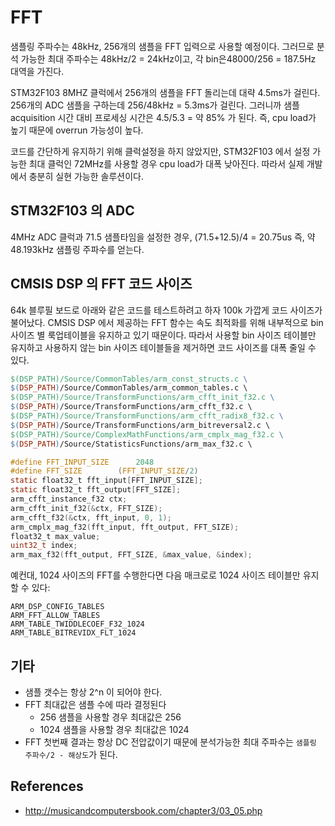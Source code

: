 # FFT
샘플링 주파수는 48kHz, 256개의 샘플을 FFT 입력으로 사용할 예정이다. 그러므로
분석 가능한 최대 주파수는 48kHz/2 = 24kHz이고, 각 bin은48000/256 = 187.5Hz
대역을 가진다.

STM32F103 8MHZ 클럭에서 256개의 샘플을 FFT 돌리는데 대략 4.5ms가 걸린다. 256개의
ADC 샘플을 구하는데 256/48kHz = 5.3ms가 걸린다. 그러니까 샘플 acquisition 시간
대비 프로세싱 시간은 4.5/5.3 = 약 85% 가 된다. 즉, cpu load가 높기 때문에
overrun 가능성이 높다.

코드를 간단하게 유지하기 위해 클럭설정을 하지 않았지만, STM32F103 에서 설정
가능한 최대 클럭인 72MHz를 사용할 경우 cpu load가 대폭 낮아진다. 따라서 실제
개발에서 충분히 실현 가능한 솔루션이다.

## STM32F103 의 ADC
4MHz ADC 클럭과 71.5 샘플타임을 설정한 경우, (71.5+12.5)/4 = 20.75us 즉, 약
48.193kHz 샘플링 주파수를 얻는다.

## CMSIS DSP 의 FFT 코드 사이즈

64k 블루필 보드로 아래와 같은 코드를 테스트하려고 하자 100k 가깝게 코드 사이즈가
불어났다. CMSIS DSP 에서 제공하는 FFT 함수는 속도 최적화를 위해 내부적으로 bin
사이즈 별 룩업테이블을 유지하고 있기 때문이다. 따라서 사용할 bin 사이즈 테이블만
유지하고 사용하지 않는 bin 사이즈 테이블들을 제거하면 코드 사이즈를 대폭 줄일 수
있다.

```Makefile
$(DSP_PATH)/Source/CommonTables/arm_const_structs.c \
$(DSP_PATH)/Source/CommonTables/arm_common_tables.c \
$(DSP_PATH)/Source/TransformFunctions/arm_cfft_init_f32.c \
$(DSP_PATH)/Source/TransformFunctions/arm_cfft_f32.c \
$(DSP_PATH)/Source/TransformFunctions/arm_cfft_radix8_f32.c \
$(DSP_PATH)/Source/TransformFunctions/arm_bitreversal2.c \
$(DSP_PATH)/Source/ComplexMathFunctions/arm_cmplx_mag_f32.c \
$(DSP_PATH)/Source/StatisticsFunctions/arm_max_f32.c \
```

```c
#define FFT_INPUT_SIZE		2048
#define FFT_SIZE		(FFT_INPUT_SIZE/2)
static float32_t fft_input[FFT_INPUT_SIZE];
static float32_t fft_output[FFT_SIZE];
arm_cfft_instance_f32 ctx;
arm_cfft_init_f32(&ctx, FFT_SIZE);
arm_cfft_f32(&ctx, fft_input, 0, 1);
arm_cmplx_mag_f32(fft_input, fft_output, FFT_SIZE);
float32_t max_value;
uint32_t index;
arm_max_f32(fft_output, FFT_SIZE, &max_value, &index);
```

예컨대, 1024 사이즈의 FFT를 수행한다면 다음 매크로로 1024 사이즈 테이블만 유지할
수 있다:

```
ARM_DSP_CONFIG_TABLES
ARM_FFT_ALLOW_TABLES
ARM_TABLE_TWIDDLECOEF_F32_1024
ARM_TABLE_BITREVIDX_FLT_1024
```

## 기타

* 샘플 갯수는 항상 2^n 이 되어야 한다.
* FFT 최대값은 샘플 수에 따라 결정된다
  - 256 샘플을 사용할 경우 최대값은 256
  - 1024 샘플을 사용할 경우 최대값은 1024
* FFT 첫번째 결과는 항상 DC 전압값이기 때문에 분석가능한 최대 주파수는 `샘플링 주파수/2 - 해상도`가 된다.

## References
* http://musicandcomputersbook.com/chapter3/03_05.php
